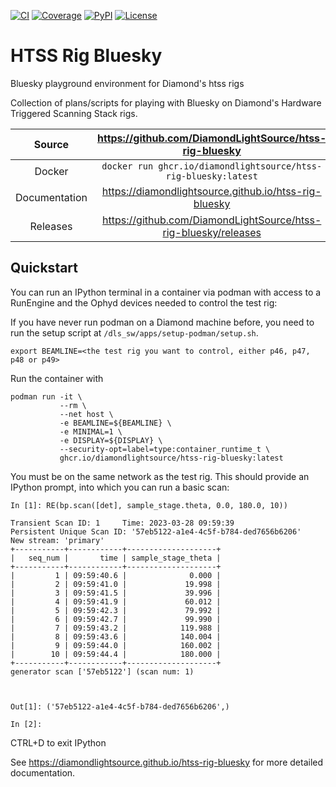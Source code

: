 [![CI](https://github.com/DiamondLightSource/htss-rig-bluesky/actions/workflows/ci.yml/badge.svg)](https://github.com/DiamondLightSource/htss-rig-bluesky/actions/workflows/ci.yml)
[![Coverage](https://codecov.io/gh/DiamondLightSource/htss-rig-bluesky/branch/main/graph/badge.svg)](https://codecov.io/gh/DiamondLightSource/htss-rig-bluesky)
[![PyPI](https://img.shields.io/pypi/v/htss-rig-bluesky.svg)](https://pypi.org/project/htss-rig-bluesky)
[![License](https://img.shields.io/badge/License-Apache%202.0-blue.svg)](https://www.apache.org/licenses/LICENSE-2.0)

# HTSS Rig Bluesky

Bluesky playground environment for Diamond's htss rigs

Collection of plans/scripts for playing with Bluesky on Diamond's Hardware Triggered Scanning Stack rigs.

Source          | <https://github.com/DiamondLightSource/htss-rig-bluesky>
:---:           | :---:
Docker          | `docker run ghcr.io/diamondlightsource/htss-rig-bluesky:latest`
Documentation   | <https://diamondlightsource.github.io/htss-rig-bluesky>
Releases        | <https://github.com/DiamondLightSource/htss-rig-bluesky/releases>

## Quickstart

You can run an IPython terminal in a container via podman with access to a RunEngine 
and the Ophyd devices needed to control the test rig:

If you have never run podman on a Diamond machine before, you need to run the setup script at `/dls_sw/apps/setup-podman/setup.sh`.

```shell
export BEAMLINE=<the test rig you want to control, either p46, p47, p48 or p49>
```

Run the container with

```shell
podman run -it \
           --rm \
           --net host \
           -e BEAMLINE=${BEAMLINE} \
           -e MINIMAL=1 \
           -e DISPLAY=${DISPLAY} \
           --security-opt=label=type:container_runtime_t \
           ghcr.io/diamondlightsource/htss-rig-bluesky:latest

```

You must be on the same network as the test rig. This should provide an IPython prompt, into which you can run a basic scan:

```ipython
In [1]: RE(bp.scan([det], sample_stage.theta, 0.0, 180.0, 10))

Transient Scan ID: 1     Time: 2023-03-28 09:59:39
Persistent Unique Scan ID: '57eb5122-a1e4-4c5f-b784-ded7656b6206'
New stream: 'primary'
+-----------+------------+--------------------+
|   seq_num |       time | sample_stage_theta |
+-----------+------------+--------------------+
|         1 | 09:59:40.6 |              0.000 |
|         2 | 09:59:41.0 |             19.998 |
|         3 | 09:59:41.5 |             39.996 |
|         4 | 09:59:41.9 |             60.012 |
|         5 | 09:59:42.3 |             79.992 |
|         6 | 09:59:42.7 |             99.990 |
|         7 | 09:59:43.2 |            119.988 |
|         8 | 09:59:43.6 |            140.004 |
|         9 | 09:59:44.0 |            160.002 |
|        10 | 09:59:44.4 |            180.000 |
+-----------+------------+--------------------+
generator scan ['57eb5122'] (scan num: 1)



Out[1]: ('57eb5122-a1e4-4c5f-b784-ded7656b6206',)

In [2]: 
```

CTRL+D to exit IPython

<!-- README only content. Anything below this line won't be included in index.md -->

See https://diamondlightsource.github.io/htss-rig-bluesky for more detailed documentation.
